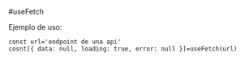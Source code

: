 #useFetch




Ejemplo de uso:
```
const url='endpoint de una api'
cosnt[{ data: null, loading: true, error: null }]=useFetch(url)
```

